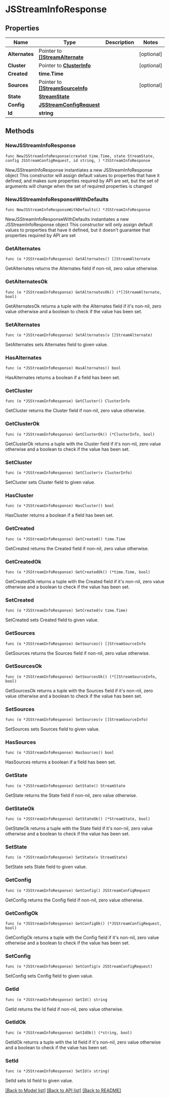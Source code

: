 # JSStreamInfoResponse

## Properties

Name | Type | Description | Notes
------------ | ------------- | ------------- | -------------
**Alternates** | Pointer to [**[]StreamAlternate**](StreamAlternate.md) |  | [optional] 
**Cluster** | Pointer to [**ClusterInfo**](ClusterInfo.md) |  | [optional] 
**Created** | **time.Time** |  | 
**Sources** | Pointer to [**[]StreamSourceInfo**](StreamSourceInfo.md) |  | [optional] 
**State** | [**StreamState**](StreamState.md) |  | 
**Config** | [**JSStreamConfigRequest**](JSStreamConfigRequest.md) |  | 
**Id** | **string** |  | 

## Methods

### NewJSStreamInfoResponse

`func NewJSStreamInfoResponse(created time.Time, state StreamState, config JSStreamConfigRequest, id string, ) *JSStreamInfoResponse`

NewJSStreamInfoResponse instantiates a new JSStreamInfoResponse object
This constructor will assign default values to properties that have it defined,
and makes sure properties required by API are set, but the set of arguments
will change when the set of required properties is changed

### NewJSStreamInfoResponseWithDefaults

`func NewJSStreamInfoResponseWithDefaults() *JSStreamInfoResponse`

NewJSStreamInfoResponseWithDefaults instantiates a new JSStreamInfoResponse object
This constructor will only assign default values to properties that have it defined,
but it doesn't guarantee that properties required by API are set

### GetAlternates

`func (o *JSStreamInfoResponse) GetAlternates() []StreamAlternate`

GetAlternates returns the Alternates field if non-nil, zero value otherwise.

### GetAlternatesOk

`func (o *JSStreamInfoResponse) GetAlternatesOk() (*[]StreamAlternate, bool)`

GetAlternatesOk returns a tuple with the Alternates field if it's non-nil, zero value otherwise
and a boolean to check if the value has been set.

### SetAlternates

`func (o *JSStreamInfoResponse) SetAlternates(v []StreamAlternate)`

SetAlternates sets Alternates field to given value.

### HasAlternates

`func (o *JSStreamInfoResponse) HasAlternates() bool`

HasAlternates returns a boolean if a field has been set.

### GetCluster

`func (o *JSStreamInfoResponse) GetCluster() ClusterInfo`

GetCluster returns the Cluster field if non-nil, zero value otherwise.

### GetClusterOk

`func (o *JSStreamInfoResponse) GetClusterOk() (*ClusterInfo, bool)`

GetClusterOk returns a tuple with the Cluster field if it's non-nil, zero value otherwise
and a boolean to check if the value has been set.

### SetCluster

`func (o *JSStreamInfoResponse) SetCluster(v ClusterInfo)`

SetCluster sets Cluster field to given value.

### HasCluster

`func (o *JSStreamInfoResponse) HasCluster() bool`

HasCluster returns a boolean if a field has been set.

### GetCreated

`func (o *JSStreamInfoResponse) GetCreated() time.Time`

GetCreated returns the Created field if non-nil, zero value otherwise.

### GetCreatedOk

`func (o *JSStreamInfoResponse) GetCreatedOk() (*time.Time, bool)`

GetCreatedOk returns a tuple with the Created field if it's non-nil, zero value otherwise
and a boolean to check if the value has been set.

### SetCreated

`func (o *JSStreamInfoResponse) SetCreated(v time.Time)`

SetCreated sets Created field to given value.


### GetSources

`func (o *JSStreamInfoResponse) GetSources() []StreamSourceInfo`

GetSources returns the Sources field if non-nil, zero value otherwise.

### GetSourcesOk

`func (o *JSStreamInfoResponse) GetSourcesOk() (*[]StreamSourceInfo, bool)`

GetSourcesOk returns a tuple with the Sources field if it's non-nil, zero value otherwise
and a boolean to check if the value has been set.

### SetSources

`func (o *JSStreamInfoResponse) SetSources(v []StreamSourceInfo)`

SetSources sets Sources field to given value.

### HasSources

`func (o *JSStreamInfoResponse) HasSources() bool`

HasSources returns a boolean if a field has been set.

### GetState

`func (o *JSStreamInfoResponse) GetState() StreamState`

GetState returns the State field if non-nil, zero value otherwise.

### GetStateOk

`func (o *JSStreamInfoResponse) GetStateOk() (*StreamState, bool)`

GetStateOk returns a tuple with the State field if it's non-nil, zero value otherwise
and a boolean to check if the value has been set.

### SetState

`func (o *JSStreamInfoResponse) SetState(v StreamState)`

SetState sets State field to given value.


### GetConfig

`func (o *JSStreamInfoResponse) GetConfig() JSStreamConfigRequest`

GetConfig returns the Config field if non-nil, zero value otherwise.

### GetConfigOk

`func (o *JSStreamInfoResponse) GetConfigOk() (*JSStreamConfigRequest, bool)`

GetConfigOk returns a tuple with the Config field if it's non-nil, zero value otherwise
and a boolean to check if the value has been set.

### SetConfig

`func (o *JSStreamInfoResponse) SetConfig(v JSStreamConfigRequest)`

SetConfig sets Config field to given value.


### GetId

`func (o *JSStreamInfoResponse) GetId() string`

GetId returns the Id field if non-nil, zero value otherwise.

### GetIdOk

`func (o *JSStreamInfoResponse) GetIdOk() (*string, bool)`

GetIdOk returns a tuple with the Id field if it's non-nil, zero value otherwise
and a boolean to check if the value has been set.

### SetId

`func (o *JSStreamInfoResponse) SetId(v string)`

SetId sets Id field to given value.



[[Back to Model list]](../README.md#documentation-for-models) [[Back to API list]](../README.md#documentation-for-api-endpoints) [[Back to README]](../README.md)



